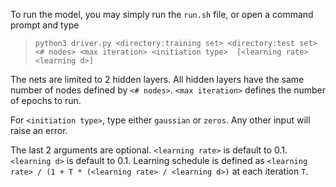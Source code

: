 To run the model, you may simply run the `run.sh` file, or open a command prompt and type  
>`python3 driver.py <directory:training set> <directory:test set> <# nodes> <max iteration> <initiation type> 
[<learning rate> <learning d>]`

The nets are limited to 2 hidden layers. All hidden layers have the same number of nodes defined by `<# nodes>`. `<max iteration>`
defines the number of epochs to run.

For `<initiation type>`, type either `gaussian` or `zeros`.
Any other input will raise an error.

The last 2 arguments are optional. `<learning rate>` is default to 0.1. `<learning d>` is default to 0.1. Learning
schedule is defined as `<learning rate> / (1 + T * (<learning rate> / <learning d>)` at each iteration `T`.
